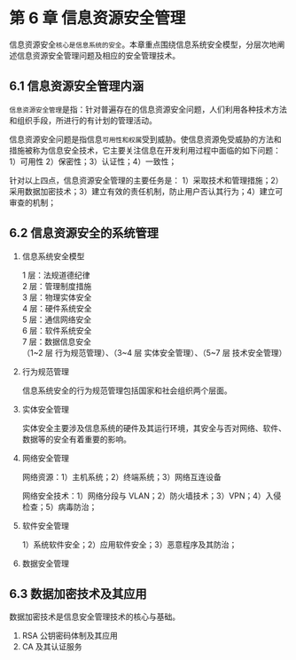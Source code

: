 # 第 6 章 信息资源安全管理

信息资源安全`核心是信息系统的安全`。本章重点围绕信息系统安全模型，分层次地阐述信息资源安全管理问题及相应的安全管理技术。

## 6.1 信息资源安全管理内涵

`信息资源安全管理`是指：针对普遍存在的信息资源安全问题，人们利用各种技术方法和组织手段，所进行的有计划的管理活动。

信息资源安全问题是指信息`可用性和权属`受到威胁。使信息资源免受威胁的方法和措施被称为信息安全技术，它主要关注信息在开发利用过程中面临的如下问题：
1）可用性 2）保密性；3）认证性；4）一致性；

针对以上四点，信息资源安全管理的主要任务是：
1）采取技术和管理措施；2）采用数据加密技术；3）建立有效的责任机制，防止用户否认其行为；4）建立可审查的机制；

## 6.2 信息资源安全的系统管理

1. 信息系统安全模型

   1 层：法规道德纪律  
   2 层：管理制度措施  
   3 层：物理实体安全  
   4 层：硬件系统安全  
   5 层：通信网络安全  
   6 层：软件系统安全  
   7 层：数据信息安全  
   （1~2 层 行为规范管理）、（3~4 层 实体安全管理）、（5~7 层 技术安全管理）

2. 行为规范管理

   信息系统安全的行为规范管理包括国家和社会组织两个层面。

3. 实体安全管理

   实体安全主要涉及信息系统的硬件及其运行环境，其安全与否对网络、软件、数据等的安全有着重要的影响。

4. 网络安全管理

   网络资源：1）主机系统；2）终端系统；3）网络互连设备

   网络安全技术：1）网络分段与 VLAN；2）防火墙技术；3）VPN；4）入侵检查；5）病毒防治；

5. 软件安全管理

   1）系统软件安全；2）应用软件安全；3）恶意程序及其防治；

6. 数据安全管理

## 6.3 数据加密技术及其应用

数据加密技术是信息安全管理技术的核心与基础。

1. RSA 公钥密码体制及其应用
2. CA 及其认证服务
